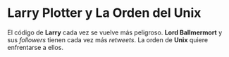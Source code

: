# Larry Plotter y La Orden del Unix

El código de **Larry** cada vez se vuelve más peligroso.
**Lord Ballmermort** y sus *followers* tienen cada vez más *retweets*.
La orden de **Unix** quiere enfrentarse a ellos.
